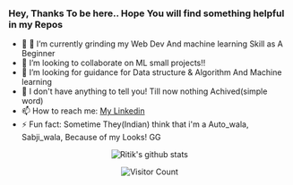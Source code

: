 ### Hey, Thanks To be here.. Hope You will find something helpful in my Repos

- 🔭 🌱 I’m currently grinding my Web Dev And machine learning Skill as A Beginner 
- 👯 I’m looking to collaborate on ML small projects!!
- 🤔 I’m looking for guidance for Data structure & Algorithm And Machine learning
- 💬 I don't have anything to tell you! Till now nothing Achived(simple word)
- 📫 How to reach me: <a href="https://www.linkedin.com/in/ritik-soni/">My Linkedin</a>
- ⚡ Fun fact: Sometime They(Indian) think that i'm a Auto_wala, Sabji_wala, Because of my Looks! GG
<div align="center">
  
![Ritik's github stats](https://github-readme-stats.vercel.app/api?username=ritiksoni00&show_icons=true&theme=radical)


<div align="center">

![Visitor Count](https://profile-counter.glitch.me/ritiksoni00/count.svg)

